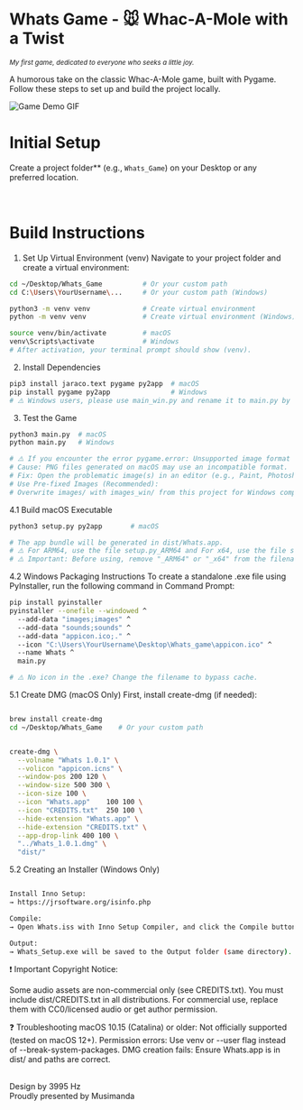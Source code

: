 # Whats Game - 🐭 Whac-A-Mole with a Twist
<sub>*My first game, dedicated to everyone who seeks a little joy.*</sub>

A humorous take on the classic Whac-A-Mole game, built with Pygame.  
Follow these steps to set up and build the project locally.

![Game Demo GIF](Demo/Whats_demo.gif)


# Initial Setup
Create a project folder** (e.g., `Whats_Game`) on your Desktop or any preferred location.  
<br><br>

# Build Instructions
1. Set Up Virtual Environment (venv)
Navigate to your project folder and create a virtual environment:
```bash
cd ~/Desktop/Whats_Game          # Or your custom path
cd C:\Users\YourUsername\...     # Or your custom path (Windows)

python3 -m venv venv             # Create virtual environment
python -m venv venv              # Create virtual environment (Windows)

source venv/bin/activate         # macOS
venv\Scripts\activate            # Windows
# After activation, your terminal prompt should show (venv).
```


2. Install Dependencies
```bash
pip3 install jaraco.text pygame py2app  # macOS
pip install pygame py2app               # Windows
# ⚠️ Windows users, please use main_win.py and rename it to main.py by removing the _win suffix.
```


3. Test the Game
```bash
python3 main.py  # macOS
python main.py   # Windows

# ⚠️ If you encounter the error pygame.error: Unsupported image format on Windows:
# Cause: PNG files generated on macOS may use an incompatible format.
# Fix: Open the problematic image(s) in an editor (e.g., Paint, Photoshop, GIMP) and re-save them as PNG.
# Use Pre-fixed Images (Recommended):
# Overwrite images/ with images_win/ from this project for Windows compatibility.
```


4.1 Build macOS Executable
```bash
python3 setup.py py2app       # macOS

# The app bundle will be generated in dist/Whats.app.
# ⚠️ For ARM64, use the file setup.py_ARM64 and For x64, use the file setup.py_x64.
# ⚠️ Important: Before using, remove "_ARM64" or "_x64" from the filename, keeping only setup.py
```

4.2 Windows Packaging Instructions
To create a standalone .exe file using PyInstaller, run the following command in Command Prompt:
```bash
pip install pyinstaller
pyinstaller --onefile --windowed ^
  --add-data "images;images" ^
  --add-data "sounds;sounds" ^
  --add-data "appicon.ico;." ^
  --icon "C:\Users\YourUsername\Desktop\Whats_game\appicon.ico" ^
  --name Whats ^
  main.py

# ⚠️ No icon in the .exe? Change the filename to bypass cache.
```


5.1 Create DMG (macOS Only)
First, install create-dmg (if needed):
```bash

brew install create-dmg
cd ~/Desktop/Whats_Game    # Or your custom path


create-dmg \
  --volname "Whats 1.0.1" \
  --volicon "appicon.icns" \
  --window-pos 200 120 \
  --window-size 500 300 \
  --icon-size 100 \
  --icon "Whats.app"    100 100 \
  --icon "CREDITS.txt"  250 100 \
  --hide-extension "Whats.app" \
  --hide-extension "CREDITS.txt" \
  --app-drop-link 400 100 \
  "../Whats_1.0.1.dmg" \
  "dist/"
```


5.2 Creating an Installer (Windows Only)
```bash

Install Inno Setup:
→ https://jrsoftware.org/isinfo.php

Compile:
→ Open Whats.iss with Inno Setup Compiler, and click the Compile button.

Output:
→ Whats_Setup.exe will be saved to the Output folder (same directory).
```

❗ Important Copyright Notice:

Some audio assets are non-commercial only (see CREDITS.txt).
You must include dist/CREDITS.txt in all distributions.
For commercial use, replace them with CC0/licensed audio or get author permission.
<br>


❓ Troubleshooting
macOS 10.15 (Catalina) or older: Not officially supported (tested on macOS 12+).
Permission errors: Use venv or --user flag instead of --break-system-packages.
DMG creation fails: Ensure Whats.app is in dist/ and paths are correct.
<br><br>


Design by 3995 Hz  
Proudly presented by Musimanda
